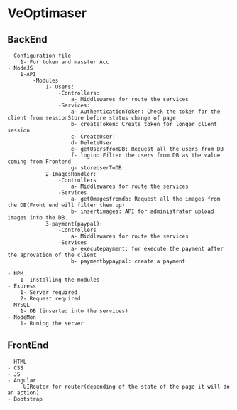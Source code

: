 # VeOptimaser

## BackEnd

	- Configuration file 
		1- For token and masster Acc
	- NodeJS
		1-API
			-Modules
				1- Users:
					-Controllers:
						a- Middlewares for route the services
					-Services:
						a- AuthenticationToken: Check the token for the client from sessionStore before status change of page
						b- createToken: Create token for longer client session
						c- CreateUser:
						d- DeleteUser:
						e- getUsersfromDB: Request all the users from DB
						f- login: Filter the users from DB as the value coming from Frontend
						g- storeUserToDB: 
				2-ImagesHandler:
					-Controllers
						a- Middlewares for route the services
					-Services
						a- getOmagesfromdb: Request all the images from the DB(Front end will filter them up)
						b- insertimages: API for administrator upload images into the DB.
				3-payment(paypal):
					-Controllers
						a- Middlewares for route the services
					-Services
						a- executepayment: for execute the payment after the aprovation of the client
						b- paymentbypaypal: create a payment
			
	- NPM
		1- Installing the modules
	- Express
		1- Server required
		2- Request required
	- MYSQL
		1- DB (inserted into the services)
	- NodeMon
		1- Runing the server

## FrontEnd

	- HTML
	- CSS
	- JS
	- Angular
		-UIRouter for router(depending of the state of the page it will do an action)
	- Bootstrap